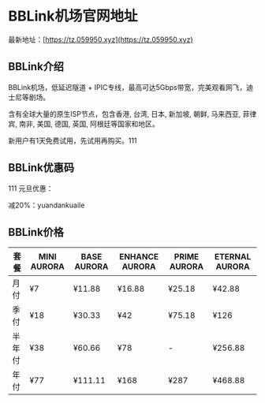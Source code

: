 # BBLink机场官网地址

最新地址：[https://tz.059950.xyz](https://tz.059950.xyz)

## BBLink介绍

BBLink机场，低延迟隧道 + IPIC专线，最高可达5Gbps带宽，完美观看网飞，迪士尼等剧场。

含有全球大量的原生ISP节点，包含香港, 台湾, 日本, 新加坡, 朝鲜, 马来西亚, 菲律宾, 南非, 美国, 德国, 英国, 阿根廷等国家和地区。

新用户有1天免费试用，先试用再购买。111

## BBLink优惠码
111
元旦优惠：

减20%：yuandankuaile

## BBLink价格

|套餐|MINI AURORA|BASE AURORA|ENHANCE AURORA|PRIME AURORA|ETERNAL AURORA|
|----|----|----|----|----|----|
|月付|¥7|¥11.88|¥16.88|¥25.18|¥42.88|
|季付|¥18|¥30.33|¥42|¥75.18|¥126|
|半年付|¥38|¥60.66|¥78|-|¥256.88|
|年付|¥77|¥111.11|¥168|¥287|¥468.88|

